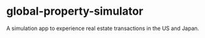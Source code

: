 # global-property-simulator
A simulation app to experience real estate transactions in the US and Japan.
